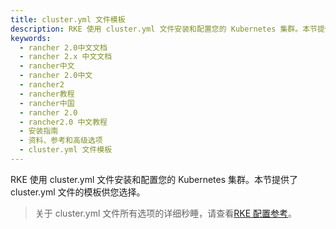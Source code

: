 ```yaml
---
title: cluster.yml 文件模板
description: RKE 使用 cluster.yml 文件安装和配置您的 Kubernetes 集群。本节提供了 cluster.yml 文件的模板供您选择。
keywords:
  - rancher 2.0中文文档
  - rancher 2.x 中文文档
  - rancher中文
  - rancher 2.0中文
  - rancher2
  - rancher教程
  - rancher中国
  - rancher 2.0
  - rancher2.0 中文教程
  - 安装指南
  - 资料、参考和高级选项
  - cluster.yml 文件模板
---
```


RKE 使用 cluster.yml 文件安装和配置您的 Kubernetes 集群。本节提供了 cluster.yml 文件的模板供您选择。

> 关于 cluster.yml 文件所有选项的详细秒睡，请查看[RKE 配置参考](https://rancher.com/docs/rke/latest/en/config-options/)。
